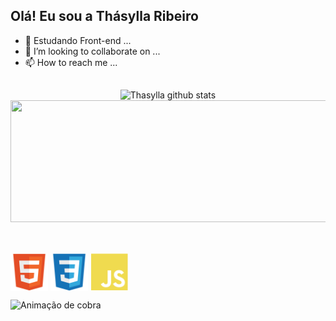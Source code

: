 ## Olá! Eu sou a Thásylla Ribeiro

- 🌱 Estudando Front-end ...
- 💞️ I’m looking to collaborate on ...
- 📫 How to reach me ...

## 

  <div align="center">  
  <img width="110%" height="195px" src="https://github-readme-stats.vercel.app/api?username=Thasylla&show_icons=true&count_private=true&hide_border=true&title_color=ff91a4&icon_color=ff91a4&text_color=c9d1d9&bg_color=0d1117" alt="Thasylla github stats" />     
  <img width="110%" height="195px" src="https://github-readme-stats.vercel.app/api/top-langs/?username=Thasylla&layout=compact&hide_border=true&title_color=ff91a4&text_color=ff91a4&bg_color=0d1117" />
</div>

##

<div style="display: inline_block"><br>
  <img align="center" alt="Rafa-HTML" height="60" width="60" src="https://raw.githubusercontent.com/devicons/devicon/master/icons/html5/html5-original.svg"> 
  <img align="center" alt="Rafa-CSS" height="60" width="60" src="https://raw.githubusercontent.com/devicons/devicon/master/icons/css3/css3-original.svg">
  <img align="center" alt="Rafa-Js" height="60" width="60" src="https://raw.githubusercontent.com/devicons/devicon/master/icons/javascript/javascript-plain.svg">
</div>

![Animação de cobra]( https://github.com/thepiyushmalhotra/thepiyushmalhotra/blob/output/github-contribution-grid-snake.svg )
